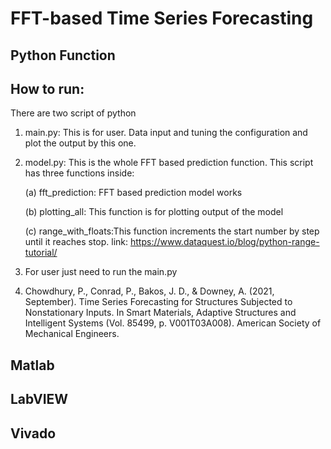 # FFT-based Time Series Forecasting
## Python Function
## How to run:
There are two script of python
1. main.py: This is for user. Data input and tuning the configuration and plot the output by this one.
2. model.py: This is the whole FFT based prediction function.
    This script has three functions inside:
    
    (a) fft_prediction: FFT based prediction model works
    
    (b) plotting_all: This function is for plotting output of the model
    
    (c) range_with_floats:This function increments the start number by step until it reaches stop.
    link: https://www.dataquest.io/blog/python-range-tutorial/
3. For user just need to run the main.py
4. Chowdhury, P., Conrad, P., Bakos, J. D., & Downey, A. (2021, September). Time Series Forecasting for Structures Subjected to Nonstationary Inputs. In Smart Materials, Adaptive Structures and Intelligent Systems (Vol. 85499, p. V001T03A008). American Society of Mechanical Engineers.




## Matlab

## LabVIEW

## Vivado



